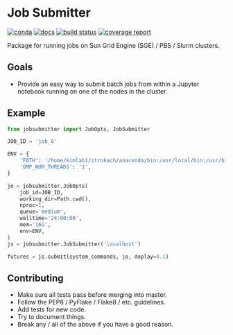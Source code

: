 # Job Submitter


[![conda](https://img.shields.io/conda/dn/ostrokach/jobsubmitter.svg)](https://anaconda.org/ostrokach/jobsubmitter/)
[![docs](https://img.shields.io/badge/docs-v0.1.0-blue.svg)](https://ostrokach.gitlab.io/jobsubmitter/)
[![build status](https://gitlab.com/ostrokach/jobsubmitter/badges/master/build.svg)](https://gitlab.com/ostrokach/jobsubmitter/commits/master/)
[![coverage report](https://gitlab.com/ostrokach/jobsubmitter/badges/master/coverage.svg)](https://gitlab.com/ostrokach/jobsubmitter/commits/master/)

Package for running jobs on Sun Grid Engine (SGE) / PBS / Slurm clusters.

## Goals

- Provide an easy way to submit batch jobs from within a Jupyter notebook running on one of the nodes in the cluster.

## Example

```python
from jobsubmitter import JobOpts, JobSubmitter

JOB_ID = 'job_0'

ENV = {
    'PATH': '/home/kimlab1/strokach/anaconda/bin:/usr/local/bin:/usr/bin:/bin',
    'OMP_NUM_THREADS': '1',
}

jo = jobsubmitter.JobOpts(
    job_id=JOB_ID,
    working_dir=Path.cwd(),
    nproc=1,
    queue='medium',
    walltime='24:00:00',
    mem='16G',
    env=ENV,
)
js = jobsubmitter.JobSubmitter('localhost')

futures = js.submit(system_commands, jo, deplay=0.1)
```

## Contributing

- Make sure all tests pass before merging into master.
- Follow the PEP8 / PyFlake / Flake8 / etc. guidelines.
- Add tests for new code.
- Try to document things.
- Break any / all of the above if you have a good reason.
